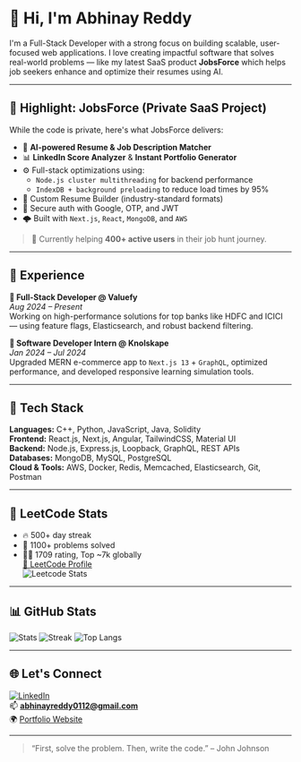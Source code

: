 # 👋 Hi, I'm Abhinay Reddy

I'm a Full-Stack Developer with a strong focus on building scalable, user-focused web applications. I love creating impactful software that solves real-world problems — like my latest SaaS product **JobsForce** which helps job seekers enhance and optimize their resumes using AI.

---

## 🚀 Highlight: JobsForce (Private SaaS Project)

While the code is private, here's what JobsForce delivers:

- 💼 **AI-powered Resume & Job Description Matcher**
- 📊 **LinkedIn Score Analyzer** & **Instant Portfolio Generator**
- ⚙️ Full-stack optimizations using:
  - `Node.js cluster multithreading` for backend performance
  - `IndexDB + background preloading` to reduce load times by 95%
- 📄 Custom Resume Builder (industry-standard formats)
- 🔐 Secure auth with Google, OTP, and JWT
- 🌩️ Built with `Next.js`, `React`, `MongoDB`, and `AWS`

> 🚀 Currently helping **400+ active users** in their job hunt journey.

---

## 💼 Experience

**🔹 Full-Stack Developer @ Valuefy**  
_Aug 2024 – Present_  
Working on high-performance solutions for top banks like HDFC and ICICI — using feature flags, Elasticsearch, and robust backend filtering.

**🔹 Software Developer Intern @ Knolskape**  
_Jan 2024 – Jul 2024_  
Upgraded MERN e-commerce app to `Next.js 13` + `GraphQL`, optimized performance, and developed responsive learning simulation tools.

---

## 🧠 Tech Stack

**Languages:** C++, Python, JavaScript, Java, Solidity  
**Frontend:** React.js, Next.js, Angular, TailwindCSS, Material UI  
**Backend:** Node.js, Express.js, Loopback, GraphQL, REST APIs  
**Databases:** MongoDB, MySQL, PostgreSQL  
**Cloud & Tools:** AWS, Docker, Redis, Memcached, Elasticsearch, Git, Postman  

---

## 🧩 LeetCode Stats

- 🔥 500+ day streak
- 🧠 1100+ problems solved
- 🧗‍♂️ 1709 rating, Top ~7k globally  
[🔗 LeetCode Profile](https://leetcode.com/abhinay-thor/)  
![Leetcode Stats](https://leetcard.jacoblin.cool/abhinay-thor?ext=contest&theme=unicorn)

---

## 📊 GitHub Stats

![Stats](https://github-readme-stats.vercel.app/api?username=abhi-apple&theme=blue-green&hide_border=true&count_private=true)
![Streak](https://github-readme-streak-stats.herokuapp.com/?user=abhi-apple&theme=blue-green&hide_border=true)
![Top Langs](https://github-readme-stats.vercel.app/api/top-langs/?username=abhi-apple&theme=blue-green&hide_border=true&layout=compact)

---

## 🌐 Let's Connect

[![LinkedIn](https://img.shields.io/badge/LinkedIn-%230077B5.svg?logo=linkedin&logoColor=white)](https://www.linkedin.com/in/abhinay-reddy-9375a1203/)  
📫 **abhinayreddy0112@gmail.com**  
🌍 [Portfolio Website](https://abhi-portfolio1890.netlify.app/)  

---

> “First, solve the problem. Then, write the code.” – John Johnson
